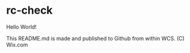 # rc-check
Hello World!

This README.md is made and published to Github from within WCS.
(C) Wix.com
